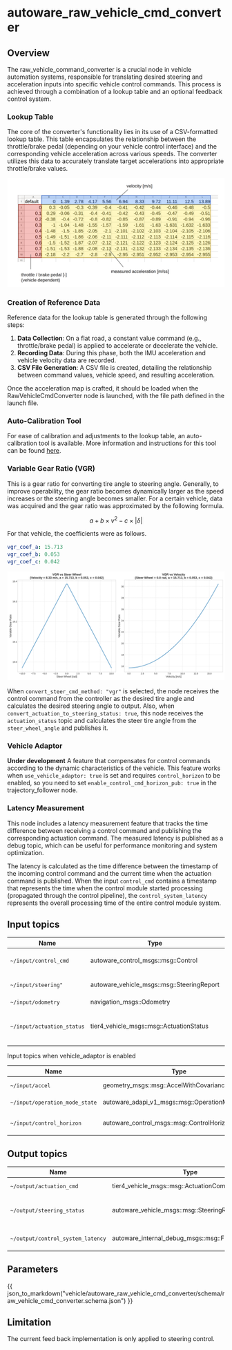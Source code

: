 # autoware_raw_vehicle_cmd_converter

## Overview

The raw_vehicle_command_converter is a crucial node in vehicle automation systems, responsible for translating desired steering and acceleration inputs into specific vehicle control commands. This process is achieved through a combination of a lookup table and an optional feedback control system.

### Lookup Table

The core of the converter's functionality lies in its use of a CSV-formatted lookup table. This table encapsulates the relationship between the throttle/brake pedal (depending on your vehicle control interface) and the corresponding vehicle acceleration across various speeds. The converter utilizes this data to accurately translate target accelerations into appropriate throttle/brake values.

![accel-brake-map-table](./figure/accel-brake-map-table.png)

### Creation of Reference Data

Reference data for the lookup table is generated through the following steps:

1. **Data Collection**: On a flat road, a constant value command (e.g., throttle/brake pedal) is applied to accelerate or decelerate the vehicle.
2. **Recording Data**: During this phase, both the IMU acceleration and vehicle velocity data are recorded.
3. **CSV File Generation**: A CSV file is created, detailing the relationship between command values, vehicle speed, and resulting acceleration.

Once the acceleration map is crafted, it should be loaded when the RawVehicleCmdConverter node is launched, with the file path defined in the launch file.

### Auto-Calibration Tool

For ease of calibration and adjustments to the lookup table, an auto-calibration tool is available. More information and instructions for this tool can be found [here](https://github.com/autowarefoundation/autoware.universe/blob/main/vehicle/autoware_accel_brake_map_calibrator/README.md).

### Variable Gear Ratio (VGR)

This is a gear ratio for converting tire angle to steering angle. Generally, to improve operability, the gear ratio becomes dynamically larger as the speed increases or the steering angle becomes smaller. For a certain vehicle, data was acquired and the gear ratio was approximated by the following formula.

$$
a + b \times v^2 - c \times \lvert \delta \rvert
$$

For that vehicle, the coefficients were as follows.

```yaml
vgr_coef_a: 15.713
vgr_coef_b: 0.053
vgr_coef_c: 0.042
```

![vgr](./figure/vgr.svg)

When `convert_steer_cmd_method: "vgr"` is selected, the node receives the control command from the controller as the desired tire angle and calculates the desired steering angle to output.
Also, when `convert_actuation_to_steering_status: true`, this node receives the `actuation_status` topic and calculates the steer tire angle from the `steer_wheel_angle` and publishes it.

### Vehicle Adaptor

**Under development**
A feature that compensates for control commands according to the dynamic characteristics of the vehicle.
This feature works when `use_vehicle_adaptor: true` is set and requires `control_horizon` to be enabled, so you need to set `enable_control_cmd_horizon_pub: true` in the trajectory_follower node.

### Latency Measurement

This node includes a latency measurement feature that tracks the time difference between receiving a control command and publishing the corresponding actuation command. The measured latency is published as a debug topic, which can be useful for performance monitoring and system optimization.

The latency is calculated as the time difference between the timestamp of the incoming control command and the current time when the actuation command is published. When the input `control_cmd` contains a timestamp that represents the time when the control module started processing (propagated through the control pipeline), the `control_system_latency` represents the overall processing time of the entire control module system.

## Input topics

| Name                       | Type                                       | Description                                                                                                                                                                                                                                                                                       |
| -------------------------- | ------------------------------------------ | ------------------------------------------------------------------------------------------------------------------------------------------------------------------------------------------------------------------------------------------------------------------------------------------------- |
| `~/input/control_cmd`      | autoware_control_msgs::msg::Control        | target `velocity/acceleration/steering_angle/steering_angle_velocity` is necessary to calculate actuation command.                                                                                                                                                                                |
| `~/input/steering"`        | autoware_vehicle_msgs::msg::SteeringReport | subscribe only when `convert_actuation_to_steering_status: false`. current status of steering used for steering feed back control                                                                                                                                                                 |
| `~/input/odometry`         | navigation_msgs::Odometry                  | twist topic in odometry is used.                                                                                                                                                                                                                                                                  |
| `~/input/actuation_status` | tier4_vehicle_msgs::msg::ActuationStatus   | actuation status is assumed to receive the same type of status as sent to the vehicle side. For example, if throttle/brake pedal/steer_wheel_angle is sent, the same type of status is received. In the case of steer_wheel_angle, it is used to calculate steer_tire_angle and VGR in this node. |

Input topics when vehicle_adaptor is enabled

| Name                           | Type                                            | Description             |
| ------------------------------ | ----------------------------------------------- | ----------------------- |
| `~/input/accel`                | geometry_msgs::msg::AccelWithCovarianceStamped; | acceleration status     |
| `~/input/operation_mode_state` | autoware_adapi_v1_msgs::msg::OperationModeState | operation mode status   |
| `~/input/control_horizon`      | autoware_control_msgs::msg::ControlHorizon      | control horizon command |

## Output topics

| Name                              | Type                                              | Description                                                                                                                          |
| --------------------------------- | ------------------------------------------------- | ------------------------------------------------------------------------------------------------------------------------------------ |
| `~/output/actuation_cmd`          | tier4_vehicle_msgs::msg::ActuationCommandStamped  | actuation command for vehicle to apply mechanical input                                                                              |
| `~/output/steering_status`        | autoware_vehicle_msgs::msg::SteeringReport        | publish only when `convert_actuation_to_steering_status: true`. steer tire angle is calculated from steer wheel angle and published. |
| `~/output/control_system_latency` | autoware_internal_debug_msgs::msg::Float64Stamped | control system latency measurement from control command reception to actuation command publication                                   |

## Parameters

{{ json_to_markdown("vehicle/autoware_raw_vehicle_cmd_converter/schema/raw_vehicle_cmd_converter.schema.json") }}

## Limitation

The current feed back implementation is only applied to steering control.

